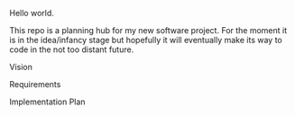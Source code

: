 Hello world.

This repo is a planning hub for my new software project. For the moment it is in the idea/infancy stage but hopefully it will eventually make its way to code in the not too distant future. 

Vision

Requirements

Implementation Plan
